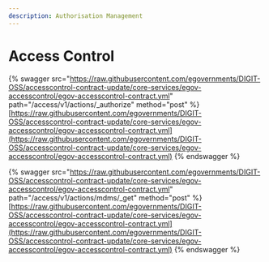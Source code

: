```yaml
---
description: Authorisation Management
---
```


# Access Control

{% swagger src="https://raw.githubusercontent.com/egovernments/DIGIT-OSS/accesscontrol-contract-update/core-services/egov-accesscontrol/egov-accesscontrol-contract.yml" path="/access/v1/actions/_authorize" method="post" %}
[https://raw.githubusercontent.com/egovernments/DIGIT-OSS/accesscontrol-contract-update/core-services/egov-accesscontrol/egov-accesscontrol-contract.yml](https://raw.githubusercontent.com/egovernments/DIGIT-OSS/accesscontrol-contract-update/core-services/egov-accesscontrol/egov-accesscontrol-contract.yml)
{% endswagger %}

{% swagger src="https://raw.githubusercontent.com/egovernments/DIGIT-OSS/accesscontrol-contract-update/core-services/egov-accesscontrol/egov-accesscontrol-contract.yml" path="/access/v1/actions/mdms/_get" method="post" %}
[https://raw.githubusercontent.com/egovernments/DIGIT-OSS/accesscontrol-contract-update/core-services/egov-accesscontrol/egov-accesscontrol-contract.yml](https://raw.githubusercontent.com/egovernments/DIGIT-OSS/accesscontrol-contract-update/core-services/egov-accesscontrol/egov-accesscontrol-contract.yml)
{% endswagger %}
